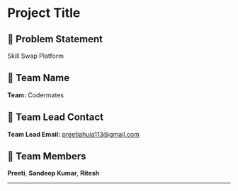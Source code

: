 # Project Title

## 🧠 Problem Statement
Skill Swap Platform
## 👥 Team Name
**Team:** Codermates

## 📧 Team Lead Contact
**Team Lead Email:** preetiahuja113@gmail.com

## 👤 Team Members
**Preeti**, **Sandeep Kumar**, **Ritesh**

---


